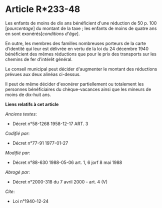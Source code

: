 # Article R*233-48

Les enfants de moins de dix ans bénéficient d'une réduction de 50 p. 100 [*pourcentage*] du montant de la taxe ; les enfants
de moins de quatre ans en sont exonérés[*conditions d'âge*].

En outre, les membres des familles nombreuses porteurs de la carte d'identité qui leur est délivrée en vertu de la loi du 24
décembre 1940 bénéficient des mêmes réductions que pour le prix des transports sur les chemins de fer d'intérêt général.

Le conseil municipal peut décider d'augmenter le montant des réductions prévues aux deux alinéas ci-dessus.

Il peut de même décider d'exonérer partiellement ou totalement les personnes bénéficiaires du chèque-vacances ainsi que les
mineurs de moins de dix-huit ans.

**Liens relatifs à cet article**

_Anciens textes_:

  - Décret n°58-1268 1958-12-17 ART. 3

_Codifié par_:

  - Décret n°77-91 1977-01-27

_Modifié par_:

  - Décret n°88-630 1988-05-06 art. 1, 6 jorf 8 mai 1988

_Abrogé par_:

  - Décret n°2000-318 du 7 avril 2000 - art. 4 (V)

_Cite_:

  - Loi n°1940-12-24
